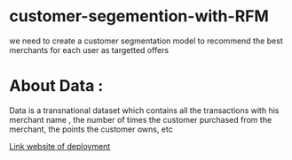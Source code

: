 # customer-segemention-with-RFM
we need to create a customer segmentation model to recommend the best merchants for each user as targetted offers

# About Data :
Data is a transnational dataset which contains all the transactions with his merchant name ,  the number of times the customer purchased from the merchant, the points the customer owns, etc

[Link website of deployment]()
